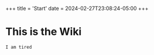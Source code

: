 +++
title = 'Start'
date = 2024-02-27T23:08:24-05:00
+++
# This is the Wiki
```python
I am tired
```